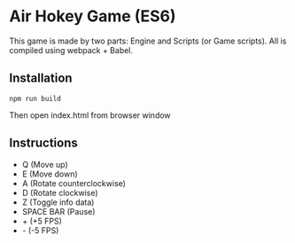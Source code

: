 # Air Hokey Game (ES6)
This game is made by two parts: Engine and Scripts (or Game scripts). All is compiled using webpack + Babel.
## Installation
```
npm run build
```
Then open index.html from browser window
## Instructions
* Q (Move up)
* E (Move down)
* A (Rotate counterclockwise)
* D (Rotate clockwise)
* Z (Toggle info data)
* SPACE BAR (Pause)
* \+ (+5 FPS)
* \- (-5 FPS)

